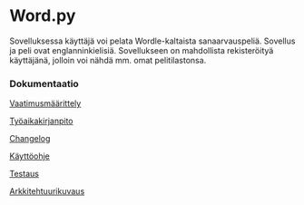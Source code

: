 # Word.py
Sovelluksessa käyttäjä voi pelata Wordle-kaltaista sanaarvauspeliä. Sovellus ja peli ovat englanninkielisiä.
Sovellukseen on mahdollista rekisteröityä käyttäjänä, jolloin voi nähdä mm. omat pelitilastonsa.



### Dokumentaatio
[Vaatimusmäärittely](https://github.com/mirellel/ot-harjoitysty-/blob/main/dokumentaatio/vaatimusmaarittely.md)

[Työaikakirjanpito](https://github.com/mirellel/ot-harjoitysty-/blob/main/dokumentaatio/tyoaikakirjanpito.md)

[Changelog](https://github.com/mirellel/ot-harjoitysty-/blob/main/dokumentaatio/changelog)

[Käyttöohje](https://github.com/mirellel/ot-harjoitysty-/blob/main/dokumentaatio/k%C3%A4ytt%C3%B6ohje.md)

[Testaus](https://github.com/mirellel/ot-harjoitysty-/blob/main/dokumentaatio/testaus.md)

[Arkkitehtuurikuvaus](https://github.com/mirellel/ot-harjoitysty-/blob/main/dokumentaatio/arkkitehtuuri.md)
